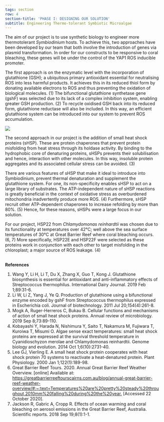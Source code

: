 ```yaml
---
tags: section
row: 4
section-title: 'PHASE I: DESIGNING OUR SOLUTION'
subtitle: Engineering Thermo-tolerant Symbiotic Microalgae
---
```

The aim of our project is to use synthetic biology to engineer more thermotolerant *Symbiodinium* hosts. To achieve this, two approaches have been developed by our team that both involve the introduction of genes via plasmid transformation. In order for our constructs to be responsive to coral bleaching, these genes will be under the control of the YAP1 ROS inducible promoter.

The first approach is on the enzymatic level with the incorporation of glutathione (GSH); a ubiquitous primary antioxidant essential for neutralising ROS into less harmful products. It achieves this in its reduced thiol form by donating available electrons to ROS and thus preventing the oxidation of biological molecules. (1) The bifunctional glutathione synthetase gene (gshF) was selected due to its lack of a complex inhibition system, enabling greater GSH production. (2) To recycle oxidised GSH back into its reduced form, glutathione reductase will also be included. In this way, an efficient glutathione system can be introduced into our system to prevent ROS accumulation.

<img src="/assets/Video Glutathione Slide 1 (1).png">

The second approach in our project is the addition of small heat shock proteins (sHSP). These are protein chaperones that prevent protein misfolding from heat stress through its holdase activity. By binding to the hydrophobic core of denaturing proteins, sHSPs prevents their solubilisation and hence, interaction with other molecules. In this way, insoluble protein aggregates and its associated cellular stress can be avoided. (3)

There are various features of sHSP that make it ideal to introduce into Symbiodinium, prevent thermal denaturation and supplement the glutathione system. For one, its non-specificity enables sHSP to act on a large library of substrates. The ATP-independent nature of sHSP reactions is greatly beneficial in the context of oxidative stress as overburdened mitochondria inadvertently produce more ROS. (4) Furthermore, sHSP recruit other ATP-dependent chaperones to increase refolding by more than 80%. (5) Hence, for these reasons, sHSPs were a large focus in our solution.

For our project, HSP22 from *Chlamydomonas reinhardtii* was chosen due to its functionality at temperatures over 42°C; well above the sea surface temperatures of 30°C at Great Barrier Reef where coral bleaching occurs. (6, 7) More specifically, HSP22E and HSP22F were selected as these proteins work in conjunction with each other to target misfolding in the chloroplast; a major source of ROS leakage. (4)<br><br>

**References**

1. Wang Y, Li H, Li T, Du X, Zhang X, Guo T, Kong J. Glutathione biosynthesis is essential for antioxidant and anti-inflammatory effects of Streptococcus thermophilus. International Dairy Journal. 2019 Feb 1;89:31-6.
2. Li W, Li Z, Yang J, Ye Q. Production of glutathione using a bifunctional enzyme encoded by gshF from Streptococcus thermophilus expressed in Escherichia coli. Journal of biotechnology. 2011 Jul 20;154(4):261-8.
3. Mogk A, Ruger-Herreros C, Bukau B. Cellular functions and mechanisms of action of small heat shock proteins. Annual review of microbiology. 2019 Sep 8;73:89-110.
4. Kobayashi Y, Harada N, Nishimura Y, Saito T, Nakamura M, Fujiwara T, Kuroiwa T, Misumi O. Algae sense exact temperatures: small heat shock proteins are expressed at the survival threshold temperature in Cyanidioschyzon merolae and Chlamydomonas reinhardtii. Genome biology and evolution. 2014 Oct 1;6(10):2731-40.
5. Lee GJ, Vierling E. A small heat shock protein cooperates with heat shock protein 70 systems to reactivate a heat-denatured protein. Plant Physiology. 2000 Jan 1;122(1):189-98.
6. Great Barrier Reef Tours. 2020. Annual Great Barrier Reef Weather Overview. [online] Available at: <https://greatbarrierreeftourscairns.com.au/blog/annual-great-barrier-reef-weather-overview/#:~:text=Temperatures%20are%20pretty%20steady%20throughout,2010mm%20falling%20during%20the%20year.> [Accessed 22 October 2020].
7. Jackson R, Gabric A, Cropp R. Effects of ocean warming and coral bleaching on aerosol emissions in the Great Barrier Reef, Australia. Scientific reports. 2018 Sep 19;8(1):1-1.
